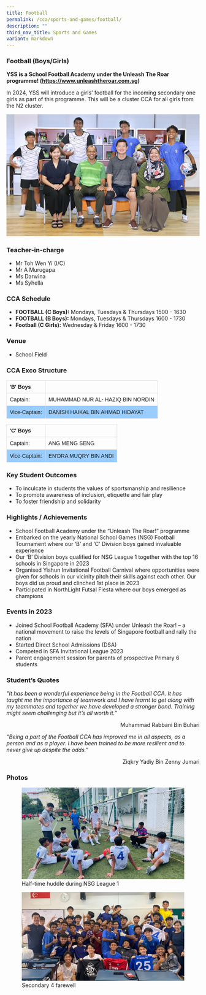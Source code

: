 ```yaml
---
title: Football
permalink: /cca/sports-and-games/football/
description: ""
third_nav_title: Sports and Games
variant: markdown
---
```

### Football (Boys/Girls)

**YSS is a School Football Academy under the Unleash The Roar programme! (https://www.unleashtheroar.com.sg)**

In 2024, YSS will introduce a girls’ football for the incoming secondary one girls as part of this programme.  This will be a cluster CCA for all girls from the N2 cluster.

![](/images/StudDevelopment/CCAs/SportsGames/Football/football_2023.JPG)

### Teacher-in-charge
* Mr Toh Wen Yi (I/C)
* Mr A Murugapa
* Ms Darwina
* Ms Syhella

### CCA Schedule
* **FOOTBALL (C Boys):** Mondays, Tuesdays &amp; Thursdays 1500 - 1630
* **FOOTBALL (B Boys):** Mondays, Tuesdays &amp; Thursdays 1600 - 1730
* **Football (C Girls):** Wednesday &amp; Friday 1600 - 1730

### Venue
* School Field

### CCA Exco Structure
<style>
table {
  font-family: arial, sans-serif;
  border-collapse: collapse;
  width: 100%;
}

td, th {
  border: 1px solid #dddddd;
  text-align: left;
  padding: 8px;
}

tr:nth-child(even) {
  background-color: #99ccff;
}
</style>


| 'B' Boys|  |
| -------- | -------- |
| Captain:     | MUHAMMAD NUR AL- HAZIQ BIN NORDIN      |
| Vice-Captain:     | DANISH HAIKAL BIN AHMAD HIDAYAT    |

| 'C' Boys|  |
| -------- | -------- |
| Captain:     | ANG MENG SENG       |
| Vice-Captain:     | EN'DRA MUQRY BIN ANDI    |


### Key Student Outcomes

* To inculcate in students the values of sportsmanship and resilience
* To promote awareness of inclusion, etiquette and fair play
* To foster friendship and solidarity

### Highlights / Achievements

* School Football Academy under the “Unleash The Roar!” programme
* Embarked on the yearly National School Games (NSG) Football Tournament where our ‘B’ and ‘C’ Division boys gained invaluable experience
* Our ‘B’ Division boys qualified for NSG League 1 together with the top 16 schools in Singapore in 2023
* Organised Yishun Invitational Football Carnival where opportunities were given for schools in our vicinity pitch their skills against each other. Our boys did us proud and clinched 1st place in 2023
* Participated in NorthLight Futsal Fiesta where our boys emerged as champions


### Events in 2023

* Joined School Football Academy (SFA) under Unleash the Roar! – a national movement to raise the levels of Singapore football and rally the nation
* Started Direct School Admissions (DSA)
* Competed in SFA Invitational League 2023
* Parent engagement session for parents of prospective Primary 6 students


### Student’s Quotes

*"It has been a wonderful experience being in the Football CCA. It has taught me the importance of teamwork and I have learnt to get along with my teammates and together we have developed a stronger bond. Training might seem challenging but it’s all worth it.”*

<div style="text-align:right">Muhammad Rabbani Bin Buhari</div>

*“Being a part of the Football CCA has improved me in all aspects, as a person and as a player. I have been trained to be more resilient and to never give up despite the odds.”*

<div style="text-align:right">Ziqkry Yadiy Bin Zenny Jumari</div>

### Photos

<figure><img src="/images/StudDevelopment/CCAs/SportsGames/Football/photo_1.jpg"><figcaption>Half-time huddle during NSG League 1</figcaption></figure>

<figure><img src="/images/StudDevelopment/CCAs/SportsGames/Football/photo_2.jpg"><figcaption>Secondary 4 farewell</figcaption></figure>